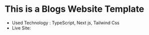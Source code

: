 # This is a Blogs Website Template
* Used Technology : TypeScript, Next js, Tailwind Css
* Live Site: 